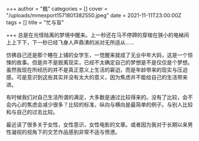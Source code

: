 +++
author = "楓"
categories = []
cover = "/uploads/mmexport1571801382550.jpeg"
date = 2021-11-11T23:00:00Z
tags = []
title = "忙与盲"

+++
总是在光怪陆离的梦境中醒来。上一秒还在马不停蹄的穿梭在狭小的电梯间上上下下，下一秒已经飞身人声鼎沸的派对无所适从……

仿佛自己还是那个睡在上铺的女学生，一觉醒来就成了无业中年大妈，这是一个惊悚的故事。但是并不是脱离现实，已经不太确定自己的梦想是不是仅仅是个梦想。虽然我现在所经历的并不是真正意义上生活的窘迫，而是年龄带来的现实与压迫感。可是意识到这些其实并没有太大的意义，因为焦虑并不能给自己的生活带来进。

有时候我们对自己生活所谓的满足，大多数是通过比较得来的。没有了比较，会不会内心的焦虑会减少很多？比较的标准，纵向与横向是最简单的例子。与别人比较和与自己的过去比较。

最近读了很多关于女性，女性意识，女性电影的文章。或者因为我对于长期以来男性凝视的视角下的文艺作品感到非常不适与愤懑。